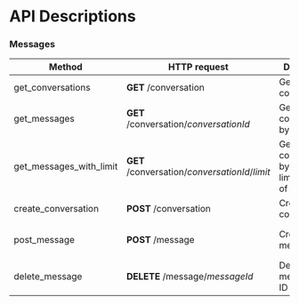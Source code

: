 # API Descriptions

### Messages
| Method | HTTP request | Description | Body parameters |
------|------|-----|------|
| get_conversations | **GET** /conversation | Get all conversations | 
| get_messages | **GET** /conversation/*conversationId* | Get a conversation by ID |
| get_messages_with_limit | **GET** /conversation/*conversationId*/*limit* | Get a conversation by ID with a limit number of messages | 
| create_conversation | **POST** /conversation | Creates a conversation | creator_id: int<br /> participant_id:int |
| post_message | **POST** /message | Creates a message | conversation_id:int <br/>sender_id:int <br /> text:string |
| delete_message | **DELETE** /message/*messageId* | Deletes a message by ID |
